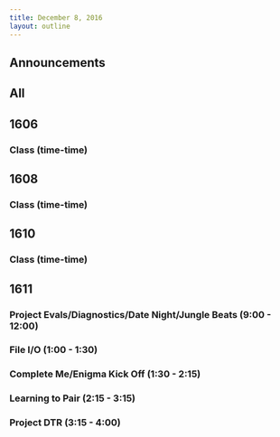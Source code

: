 ```yaml
---
title: December 8, 2016
layout: outline
---
```



## Announcements


## All

## 1606

### Class (time-time)

## 1608

### Class (time-time)

## 1610

### Class (time-time)

## 1611

### Project Evals/Diagnostics/Date Night/Jungle Beats (9:00 - 12:00)

### File I/O (1:00 - 1:30)

### Complete Me/Enigma Kick Off (1:30 - 2:15)

### Learning to Pair (2:15 - 3:15)

### Project DTR (3:15 - 4:00)

